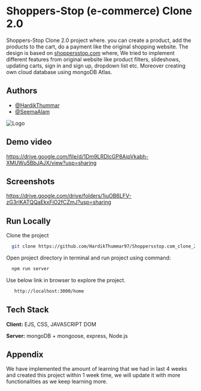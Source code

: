 
# Shoppers-Stop (e-commerce) Clone 2.0 

Shoppers-Stop Clone 2.0 project where. you can create a product, add the products to the cart, do a payment like the original shopping website. The design is based on [shoppersstop.com](https://www.shoppersstop.com/) where, We tried to implement different features from original website like product filters, slideshows, updating carts, sign in and sign up, dropdown list etc. Moreover creating own cloud database using mongoDB Atlas.



## Authors

- [@HardikThummar](https://github.com/HardikThummar97)
- [@SeemaAlam](https://github.com/SeemaAlam)

  
![Logo](https://prodstatic.shoppersstop.com/_ui/responsive/common/assets/images/sslogo.svg)

    
## Demo video

https://drive.google.com/file/d/1Dm9LRDIcGP8AipVkabh-XMUWu5BbJAJX/view?usp=sharing

  
## Screenshots

https://drive.google.com/drive/folders/1iuOB6LFV-zG3rlKATQQaEkxFiO2fCZmJ?usp=sharing

## Run Locally

Clone the project

```bash
  git clone https://github.com/HardikThummar97/Shoppersstop.com_clone_2.0.git
```
Open project directory in terminal and run project using command:

```bash
  npm run server
```
Use below link in browser to explore the project.

```bash
   http://localhost:3000/home
```

## Tech Stack

**Client:** EJS, CSS, JAVASCRIPT DOM

**Server:** mongoDB + mongoose, express, Node.js

  
## Appendix

We have implemented the amount of learning that we had in last 4 weeks and created this project within 1 week time, we will update it with more functionalities as we keep learning more.

  